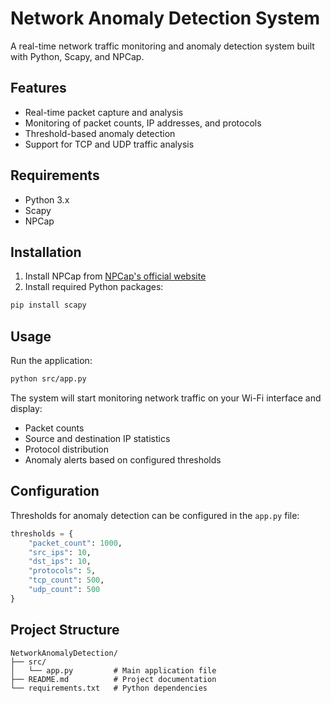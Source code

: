 # Network Anomaly Detection System

A real-time network traffic monitoring and anomaly detection system built with Python, Scapy, and NPCap.

## Features
- Real-time packet capture and analysis
- Monitoring of packet counts, IP addresses, and protocols
- Threshold-based anomaly detection
- Support for TCP and UDP traffic analysis

## Requirements
- Python 3.x
- Scapy
- NPCap

## Installation
1. Install NPCap from [NPCap's official website](https://npcap.com/)
2. Install required Python packages:
```bash
pip install scapy
```

## Usage
Run the application:
```bash
python src/app.py
```

The system will start monitoring network traffic on your Wi-Fi interface and display:
- Packet counts
- Source and destination IP statistics
- Protocol distribution
- Anomaly alerts based on configured thresholds

## Configuration
Thresholds for anomaly detection can be configured in the `app.py` file:
```python
thresholds = {
    "packet_count": 1000,
    "src_ips": 10,
    "dst_ips": 10,
    "protocols": 5,
    "tcp_count": 500,
    "udp_count": 500
}
```

## Project Structure
```
NetworkAnomalyDetection/
├── src/
│   └── app.py         # Main application file
├── README.md          # Project documentation
└── requirements.txt   # Python dependencies
``` 